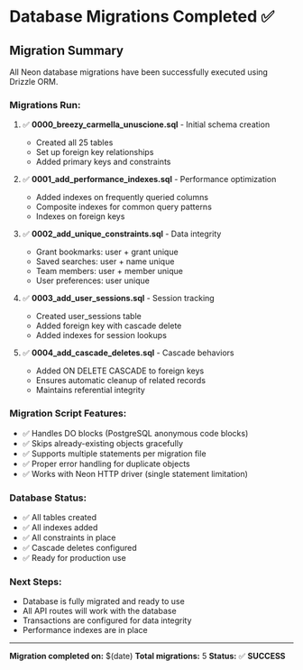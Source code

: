 # Database Migrations Completed ✅

## Migration Summary

All Neon database migrations have been successfully executed using Drizzle ORM.

### Migrations Run:

1. ✅ **0000_breezy_carmella_unuscione.sql** - Initial schema creation
   - Created all 25 tables
   - Set up foreign key relationships
   - Added primary keys and constraints

2. ✅ **0001_add_performance_indexes.sql** - Performance optimization
   - Added indexes on frequently queried columns
   - Composite indexes for common query patterns
   - Indexes on foreign keys

3. ✅ **0002_add_unique_constraints.sql** - Data integrity
   - Grant bookmarks: user + grant unique
   - Saved searches: user + name unique
   - Team members: user + member unique
   - User preferences: user unique

4. ✅ **0003_add_user_sessions.sql** - Session tracking
   - Created user_sessions table
   - Added foreign key with cascade delete
   - Added indexes for session lookups

5. ✅ **0004_add_cascade_deletes.sql** - Cascade behaviors
   - Added ON DELETE CASCADE to foreign keys
   - Ensures automatic cleanup of related records
   - Maintains referential integrity

### Migration Script Features:

- ✅ Handles DO blocks (PostgreSQL anonymous code blocks)
- ✅ Skips already-existing objects gracefully
- ✅ Supports multiple statements per migration file
- ✅ Proper error handling for duplicate objects
- ✅ Works with Neon HTTP driver (single statement limitation)

### Database Status:

- ✅ All tables created
- ✅ All indexes added
- ✅ All constraints in place
- ✅ Cascade deletes configured
- ✅ Ready for production use

### Next Steps:

- Database is fully migrated and ready to use
- All API routes will work with the database
- Transactions are configured for data integrity
- Performance indexes are in place

---

**Migration completed on:** $(date)
**Total migrations:** 5
**Status:** ✅ **SUCCESS**

